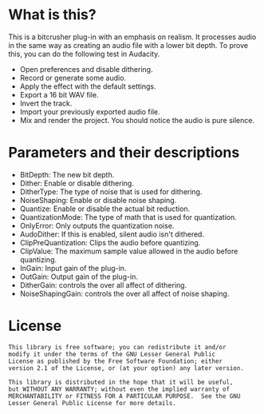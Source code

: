 # What is this?
This is a bitcrusher plug-in with an emphasis on realism. It processes audio in the same way as creating an audio file with a lower bit depth. To prove this, you can do the following test in Audacity.

* Open preferences and disable dithering.
* Record or generate some audio.
* Apply the effect with the default settings.
* Export a 16 bit WAV file.
* Invert the track.
* Import your previously exported audio file.
* Mix and render the project. You should notice the audio is pure silence.

# Parameters and their descriptions

* BitDepth: The new bit depth.
* Dither: Enable or disable dithering.
* DitherType: The type of noise that is used for dithering.
* NoiseShaping: Enable or disable noise shaping.
* Quantize: Enable or disable the actual bit reduction.
* QuantizationMode: The type of math that is used for quantization.
* OnlyError: Only outputs the quantization noise.
* AudoDither: If this is enabled, silent audio isn't dithered.
* ClipPreQuantization: Clips the audio before quantizing.
* ClipValue: The maximum sample value allowed in the audio before quantizing.
* InGain: Input gain of the plug-in.
* OutGain: Output gain of the plug-in.
* DitherGain: controls the over all affect of dithering.
* NoiseShapingGain: controls the over all affect of noise shaping.

# License
    This library is free software; you can redistribute it and/or
    modify it under the terms of the GNU Lesser General Public
    License as published by the Free Software Foundation; either
    version 2.1 of the License, or (at your option) any later version.

    This library is distributed in the hope that it will be useful,
    but WITHOUT ANY WARRANTY; without even the implied warranty of
    MERCHANTABILITY or FITNESS FOR A PARTICULAR PURPOSE.  See the GNU
    Lesser General Public License for more details.
